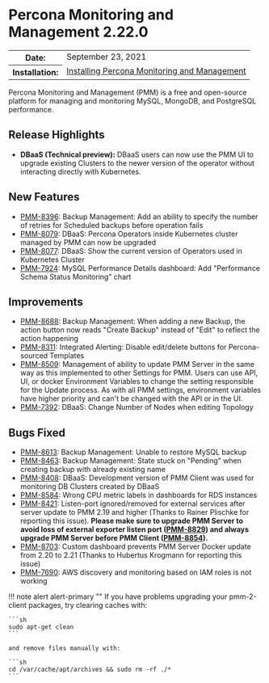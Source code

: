 # Percona Monitoring and Management 2.22.0

<table class="docutils field-list" frame="void" rules="none">
  <colgroup>
    <col class="field-name">
    <col class="field-body">
  </colgroup>
  <tbody valign="top">
    <tr class="field-odd field">
      <th class="field-name">Date:</th>
      <td class="field-body">September 23, 2021</td>
    </tr>
    <tr class="field-even field">
      <th class="field-name">Installation:</th>
      <td class="field-body">
        <a class="reference external" href="https://www.percona.com/software/pmm/quickstart">Installing Percona Monitoring and Management</a></td>
    </tr>
  </tbody>
</table>

Percona Monitoring and Management (PMM) is a free and open-source platform for managing and monitoring MySQL, MongoDB, and PostgreSQL performance.

## Release Highlights

- **DBaaS (Technical preview):** DBaaS users can now use the PMM UI to upgrade existing Clusters to the newer version of the operator without interacting directly with Kubernetes.

## New Features

- [PMM-8396](https://jira.percona.com/browse/PMM-8396): Backup Management: Add an ability to specify the number of retries for Scheduled backups before operation fails
- [PMM-8079](https://jira.percona.com/browse/PMM-8079): DBaaS: Percona Operators inside Kubernetes cluster managed by PMM can now be upgraded
- [PMM-8077](https://jira.percona.com/browse/PMM-8077): DBaaS: Show the current version of Operators used in Kubernetes Cluster
- [PMM-7924](https://jira.percona.com/browse/PMM-7924): MySQL Performance Details dashboard: Add "Performance Schema Status Monitoring" chart

## Improvements

- [PMM-8688](https://jira.percona.com/browse/PMM-8688): Backup Management: When adding a new Backup, the action button now reads "Create Backup" instead of "Edit" to reflect the action happening
- [PMM-8311](https://jira.percona.com/browse/PMM-8311): Integrated Alerting: Disable edit/delete buttons for Percona-sourced Templates
- [PMM-8509](https://jira.percona.com/browse/PMM-8509): Management of ability to update PMM Server in the same way as this implemented to other Settings for PMM. Users can use API, UI, or docker Environment Variables to change the setting responsible for the Update process.  As with all PMM settings, environment variables have higher priority and can't be changed with the API or in the UI.
- [PMM-7392](https://jira.percona.com/browse/PMM-7392): DBaaS: Change Number of Nodes when editing Topology

## Bugs Fixed

- [PMM-8613](https://jira.percona.com/browse/PMM-8613): Backup Management: Unable to restore MySQL backup
- [PMM-8463](https://jira.percona.com/browse/PMM-8463): Backup Management: State stuck on "Pending" when creating backup with already existing name
- [PMM-8408](https://jira.percona.com/browse/PMM-8408): DBaaS: Development version of PMM Client was used for monitoring DB Clusters created by DBaaS
- [PMM-8584](https://jira.percona.com/browse/PMM-8584): Wrong CPU metric labels in dashboards for RDS instances
- [PMM-8421](https://jira.percona.com/browse/PMM-8421): Listen-port ignored/removed for external services after server update to PMM 2.19 and higher (Thanks to Rainer Plischke for reporting this issue). **Please make sure to upgrade PMM Server to avoid loss of external exporter listen port ([PMM-8829]) and always upgrade PMM Server before PMM Client ([PMM-8854]).**
- [PMM-8703](https://jira.percona.com/browse/PMM-8703): Custom dashboard prevents PMM Server Docker update from 2.20 to 2.21 (Thanks to Hubertus Krogmann for reporting this issue)
- [PMM-7690](https://jira.percona.com/browse/PMM-7690): AWS discovery and monitoring based on IAM roles is not working

!!! note alert alert-primary ""
    If you have problems upgrading your pmm-2-client packages, try clearing caches with:
    

    ```sh
    sudo apt-get clean
    ```
    
    and remove files manually with:
    
    ```sh
    cd /var/cache/apt/archives && sudo rm -rf ./*
    ```



[PMM-8829]: https://jira.percona.com/browse/PMM-8829
[PMM-8854]: https://jira.percona.com/browse/PMM-8854
